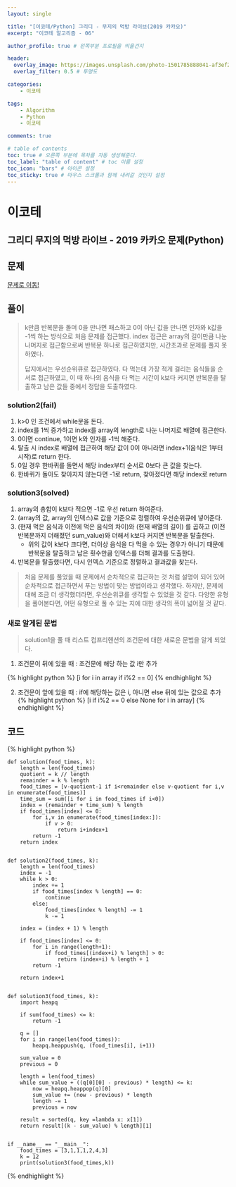 ```yaml
---
layout: single

title: "[이코테/Python] 그리디 - 무지의 먹방 라이브(2019 카카오)"
excerpt: "이코테 알고리즘 - 06"

author_profile: true # 왼쪽부분 프로필을 띄울건지

header:
  overlay_image: https://images.unsplash.com/photo-1501785888041-af3ef285b470?ixlib=rb-1.2.1&ixid=eyJhcHBfaWQiOjEyMDd9&auto=format&fit=crop&w=1350&q=80
  overlay_filter: 0.5 # 투명도

categories:
    - 이코테

tags: 
    - Algorithm
    - Python
    - 이코테

comments: true

# table of contents
toc: true # 오른쪽 부분에 목차를 자동 생성해준다.
toc_label: "table of content" # toc 이름 설정
toc_icon: "bars" # 아이콘 설정
toc_sticky: true # 마우스 스크롤과 함께 내려갈 것인지 설정
---
```



# 이코테

## 그리디 무지의 먹방 라이브 - 2019 카카오 문제(Python)

## 문제

[문제로 이동!](https://programmers.co.kr/learn/courses/30/lessons/42891#qna)
  
## 풀이
> k만큼 반복문을 돌며 0을 만나면 패스하고 0이 아닌 값을 만나면 인자와 k값을 -1씩 하는 방식으로 처음 문제를 접근했다.
> index 접근은 array의 길이만큼 나눈 나머지로 접근함으로써 반복문 하나로 접근하였지만, 시간초과로 문제를 풀지 못하였다.
> 
> 답지에서는 우선순위큐로 접근하였다. 다 먹는데 가장 적게 걸리는 음식들을 순서로 접근하였고, 이 때 하나의 음식을 다 먹는 시간이 k보다 커지면 반복문을 탈출하고
> 남은 값들 중에서 정답을 도출하였다.
 
### solution2(fail)
1. k>0 인 조건에서 while문을 돈다.
2. index를 1씩 증가하고 index를 array의 length로 나눈 나머지로 배열에 접근한다.
3. 0이면 continue, 1이면 k와 인자를 -1씩 해준다.
4. 탈출 시 index로 배열에 접근하여 해당 값이 0이 아니라면 index+1(음식은 1부터 시작)로 return 한다.
5. 0일 경우 한바퀴를 돌면서 해당 index부터 순서로 0보다 큰 값을 찾는다.
6. 한바퀴가 돌아도 찾아지지 않는다면 -1로 return, 찾아졌다면 해당 index로 return

### solution3(solved)
1. array의 총합이 k보다 적으면 -1로 우선 return 하여준다.
2. (array의 값, array의 인덱스)로 값을 기준으로 정렬하여 우선순위큐에 넣어준다.
3. (현재 먹은 음식과 이전에 먹은 음식의 차이)와 (현재 배열의 길이) 를 곱하고 (이전 반복문까지 더해졌던 sum_value)와 더해서 k보다 커지면 반복문을 탈출한다.
    - 위의 값이 k보다 크다면, 더이상 음식을 다 먹을 수 있는 경우가 아니기 때문에 반복문을 탈출하고 남은 횟수만큼 인덱스를 더해 결과를 도출한다.
4. 반복문을 탈출했다면, 다시 인덱스 기준으로 정렬하고 결과값을 찾는다.

> 처음 문제를 풀었을 때 문제에서 순차적으로 접근하는 것 처럼 설명이 되어 있어 순차적으로 접근하면서 푸는 방법이 맞는 방법이라고 생각했다.
> 하지만, 문제에 대해 조금 더 생각했더라면, 우선순위큐를 생각할 수 있었을 것 같다. 다양한 유형을 풀어본다면, 어떤 유형으로 풀 수 있는 지에 대한 생각의 폭이 넓어질 것 같다.

### 새로 알게된 문법
> solution1을 풀 때 리스트 컴프리헨션의 조건문에 대한 새로운 문법을 알게 되었다.
1. 조건문이 뒤에 있을 때 : 조건문에 해당 하는 값 i만 추가

{% highlight python %}
[i for i in array if i%2 == 0]
{% endhighlight %}

2. 조건문이 앞에 있을 때 : if에 해당하는 값은 i, 아니면 else 뒤에 있는 값으로 추가
{% highlight python %}
[i if i%2 == 0 else None for i in array]
{% endhighlight %}
## 코드

{% highlight python %}

    def solution(food_times, k):
        length = len(food_times)
        quotient = k // length
        remainder = k % length
        food_times = [v-quotient-1 if i<remainder else v-quotient for i,v in enumerate(food_times)]
        time_sum = sum([i for i in food_times if i<0])
        index = (remainder + time_sum) % length
        if food_times[index] <= 0:
            for i,v in enumerate(food_times[index:]):
                if v > 0:
                    return i+index+1
            return -1
        return index
    
    
    def solution2(food_times, k):
        length = len(food_times)
        index = -1
        while k > 0:
            index += 1
            if food_times[index % length] == 0:
                continue
            else:
                food_times[index % length] -= 1
                k -= 1
    
        index = (index + 1) % length
    
        if food_times[index] <= 0:
            for i in range(length+1):
                if food_times[(index+i) % length] > 0:
                    return (index+i) % length + 1
            return -1
    
        return index+1
    
    
    def solution3(food_times, k):
        import heapq
    
        if sum(food_times) <= k:
            return -1
    
        q = []
        for i in range(len(food_times)):
            heapq.heappush(q, (food_times[i], i+1))
    
        sum_value = 0
        previous = 0
    
        length = len(food_times)
        while sum_value + ((q[0][0] - previous) * length) <= k:
            now = heapq.heappop(q)[0]
            sum_value += (now - previous) * length
            length -= 1
            previous = now
    
        result = sorted(q, key =lambda x: x[1])
        return result[(k - sum_value) % length][1]
    
    
    if __name__ == "__main__":
        food_times = [3,1,1,1,2,4,3]
        k = 12
        print(solution3(food_times,k))

{% endhighlight %}